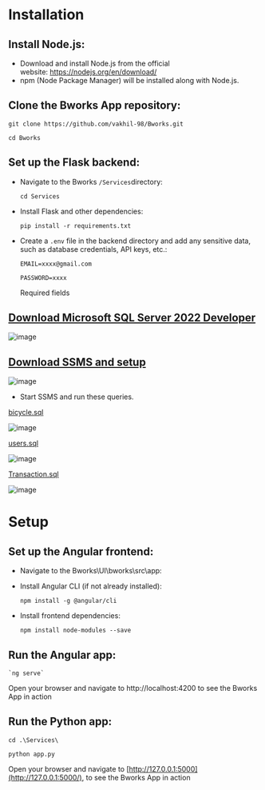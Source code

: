 # Installation

##  Install Node.js:
  - Download and install Node.js from the official website: https://nodejs.org/en/download/
  - npm (Node Package Manager) will be installed along with Node.js.

## Clone the Bworks App repository:

`git clone https://github.com/vakhil-98/Bworks.git`

`cd Bworks`

## Set up the Flask backend:
- Navigate to the Bworks `/Services`directory:
    
    `cd Services`
    
- Install Flask and other dependencies:
    
    `pip install -r requirements.txt`
    
- Create a `.env` file in the backend directory and add any sensitive data, such as database credentials, API keys, etc.:

  `EMAIL=xxxx@gmail.com`

  `PASSWORD=xxxx`

  Required fields 

## [Download Microsoft SQL Server 2022 Developer](https://www.microsoft.com/en-us/sql-server/sql-server-downloads)
![image](https://github.com/vakhil-98/Bworks/assets/129634823/897c9bb7-f83a-4c11-9364-e1284af92c87)

## [Download SSMS and setup](https://aka.ms/ssmsfullsetup)
![image](https://github.com/vakhil-98/Bworks/assets/129634823/b886994e-ed35-4037-8a97-9b0da0c619d6)

- Start SSMS and run these queries.

[bicycle.sql](https://github.com/vakhil-98/Bworks/blob/main/SSMS/bicycle.sql) 

![image](https://github.com/DemonXslayer47/Bworks-1/assets/129634823/3086a448-c2ec-48c6-ab43-41a5dd998ad2)

[users.sql](https://github.com/vakhil-98/Bworks/blob/main/SSMS/users.sql) 

![image](https://github.com/DemonXslayer47/Bworks-1/assets/129634823/65a7d1ca-8fdb-4499-95cd-3f3f0c476b77)

[Transaction.sql](https://github.com/vakhil-98/Bworks/blob/main/SSMS/Transaction.sql)

![image](https://github.com/DemonXslayer47/Bworks-1/assets/129634823/365198ec-7b24-4145-8784-62891e53b7cb)

# Setup

## Set up the Angular frontend:
- Navigate to the Bworks\UI\bworks\src\app:
- Install Angular CLI (if not already installed):
    
    `npm install -g @angular/cli`
    
- Install frontend dependencies:
    
    `npm install node-modules --save`

## Run the Angular app:
    
    `ng serve`

Open your browser and navigate to http://localhost:4200 to see the Bworks App in action

## Run the Python app:

`cd .\Services\`

`python app.py`

Open your browser and navigate to [http://127.0.0.1:5000](http://127.0.0.1:5000/), to see the Bworks App in action
